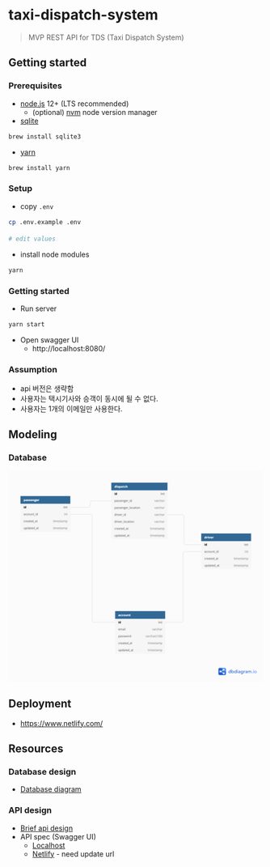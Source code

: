 # taxi-dispatch-system

> MVP REST API for TDS (Taxi Dispatch System)

## Getting started

### Prerequisites

* [node.js](https://nodejs.org/) 12+ (LTS recommended)
  * (optional) [nvm](https://github.com/nvm-sh/nvm) node version manager 
* [sqlite](https://www.sqlite.org/download.html)

```bash
brew install sqlite3
```

* [yarn](https://classic.yarnpkg.com/en/docs/install)

```bash
brew install yarn
```

### Setup

* copy `.env`
```bash
cp .env.example .env

# edit values
```
* install node modules
```bash
yarn
```

### Getting started

* Run server

```bash
yarn start
```

* Open swagger UI
  * http://localhost:8080/

### Assumption
* api 버전은 생략함
* 사용자는 택시기사와 승객이 동시에 될 수 없다.
* 사용자는 1개의 이메일만 사용한다.

## Modeling

### Database

![db modeling](docs/db.png)

## Deployment
* https://www.netlify.com/

## Resources

### Database design
* [Database diagram](https://dbdiagram.io/d/5fd9d0d79a6c525a03bb4524)

### API design
* [Brief api design](api_list.md)
* API spec (Swagger UI)
  * [Localhost](http://localhost:8080/)
  * [Netlify](http://netlify.com/) - need update url
